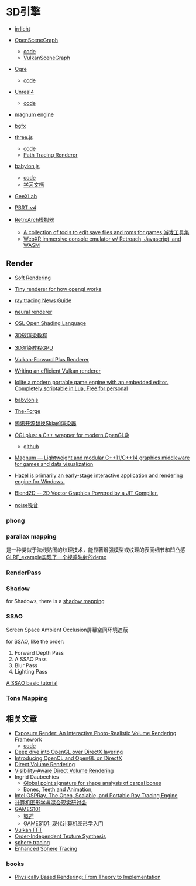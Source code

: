 # 3D引擎

- [irrlicht](http://irrlicht.sourceforge.net/)
- [OpenSceneGraph](http://www.openscenegraph.org/)
    - [code](https://github.com/openscenegraph/OpenSceneGraph)
    - [VulkanSceneGraph](https://github.com/vsg-dev/VulkanSceneGraph)
- [Ogre](https://www.ogre3d.org)
    - [code](https://github.com/OGRECave)
- [Unreal4](https://www.unrealengine.com/)
    - [code](https://github.com/EpicGames)
- [magnum engine](https://magnum.graphics/)
- [bgfx](https://github.com/bkaradzic/bgfx)
- [three.js](https://threejs.org/)
    - [code](https://github.com/mrdoob/three.js/)
    - [Path Tracing Renderer](https://github.com/erichlof/THREE.js-PathTracing-Renderer)
- [babylon.js](https://www.babylonjs.com/)
    - [code](https://github.com/BabylonJS/Babylon.js)
    - [学习文档](./babylon.md)
- [GeeXLab](https://geeks3d.com/geexlab/)
- [PBRT-v4](https://github.com/mmp/pbrt-v4)

- [RetroArch模拟器](https://github.com/libretro/RetroArch)
    - [A collection of tools to edit save files and roms for games 游戏工具集](https://github.com/RyudoSynbios/game-tools-collection)
    - [WebXR immersive console emulator w/ Retroach, Javascript, and WASM ](https://github.com/exokitxr/emukit)

## Render

- [Soft Rendering](https://github.com/huanzai/SoftRendering)
- [Tiny renderer for how opengl works](https://github.com/ssloy/tinyrenderer)
- [ray tracing News Guide](http://www.realtimerendering.com/resources/RTNews/html/)
- [neural renderer](https://hiroharu-kato.com/projects_en/neural_renderer.html)
- [OSL Open Shading Language](https://github.com/imageworks/OpenShadingLanguage)
- [3D软渲染教程](https://github.com/skywind3000/mini3d)
- [3D渲染教程GPU](https://github.com/skywind3000/RenderHelp)
- [Vulkan-Forward Plus Renderer](https://github.com/WindyDarian/Vulkan-Forward-Plus-Renderer)
- [Writing an efficient Vulkan renderer](https://zeux.io/2020/02/27/writing-an-efficient-vulkan-renderer/)
- [Iolite a modern,portable game engine with an embedded editor. Completely scriptable in Lua, Free for personal](https://iolite-engine.com/)
- [babylonjs](/cg/babylonjs/index.md)
- [The-Forge](https://github.com/ConfettiFX/The-Forge)
- [腾讯开源替换Skia的渲染器](https://github.com/Tencent/tgfx)
- [OGLplus: a C++ wrapper for modern OpenGL©](https://oglplus.org/)
    - [github](https://github.com/matus-chochlik/eagine-all)
- [Magnum — Lightweight and modular C++11/C++14 graphics middleware for games and data visualization](https://github.com/mosra/magnum)
- [Hazel is primarily an early-stage interactive application and rendering engine for Windows.](https://github.com/TheCherno/Hazel)

- [Blend2D -- 2D Vector Graphics Powered by a JIT Compiler.](https://github.com/blend2d/blend2d)
- [noise噪音](/cg/rendering/noise.md)

### phong

### parallax mapping
是一种类似于法线贴图的纹理技术，能显著增强模型或纹理的表面细节和凹凸感
[GLRF_example实现了一个视差映射的demo](https://github.com/DunkleMango/GLRF_Example)



### RenderPass

### Shadow

for Shadows, there is a [shadow mapping](https://learnopengl.com/Advanced-Lighting/Shadows/Shadow-Mapping) 

### SSAO 

Screen Space Ambient Occlusion屏幕空间环境遮蔽

for SSAO, like the order: 
1. Forward Depth Pass
2. A SSAO Pass
3. Blur Pass
4. Lighting Pass

[A SSAO basic tutorial](https://learnopengl.com/Advanced-Lighting/SSAO)

### [Tone Mapping](https://64.github.io/tonemapping/)

## 相关文章

- [Exposure Render: An Interactive Photo-Realistic Volume Rendering Framework ](https://pubmed.ncbi.nlm.nih.gov/22768292/)
    - [code](https://github.com/ThomasKroes/exposure-render)
- [Deep dive into OpenGL over DirectX layering](https://www.collabora.com/news-and-blog/blog/2020/07/09/deep-dive-into-opengl-over-directx-layering/)
- [Introducing OpenCL and OpenGL on DirectX](https://www.collabora.com/news-and-blog/news-and-events/introducing-opencl-and-opengl-on-directx.html)
- [Direct Volume Rendering](https://cgl.ethz.ch/teaching/former/scivis_07/Notes/stuff/StuttgartCourse/VIS-Modules-06-Direct_Volume_Rendering.pdf)
- [Visibility-Aware Direct Volume Rendering](http://www.cad.zju.edu.cn/home/ycwu/Files/visibility.pdf)
- Ingrid Daubechies
    - [Global point signature for shape analysis of carpal bones](https://www.ncbi.nlm.nih.gov/pmc/articles/PMC3966902/)
    - [Bones, Teeth and Animation, ](http://helper.ipam.ucla.edu/publications/caws3/caws3_13755.pdf)
- [Intel OSPRay, The Open, Scalable, and Portable Ray Tracing Engine](http://www.ospray.org/)
- [计算机图形学与混合现实研讨会](http://games-cn.org/previouswebinar-ppt/)
- [GAMES101](http://games-cn.org/intro-graphics/)
    - [概述](https://sites.cs.ucsb.edu/~lingqi/teaching/resources/GAMES101_Lecture_01.pdf)
    - [GAMES101: 现代计算机图形学入门](https://sites.cs.ucsb.edu/~lingqi/teaching/games101.html)
- [Vulkan FFT](https://github.com/DTolm/VkFFT)
- [Order-Independent Texture Synthesis](https://arxiv.org/pdf/1406.7338.pdf)
- [sphere tracing](http://gsd.web.elte.hu/lectures/bolyai/2019/sphere-tracing/sphere-tracing.pdf)
- [Enhanced Sphere Tracing](https://diglib.eg.org/bitstream/handle/10.2312/stag.20141233.001-008/001-008.pdf)

### books

- [Physically Based Rendering: From Theory to Implementation](http://www.pbr-book.org/)
